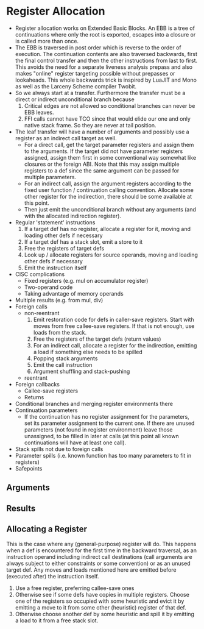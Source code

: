 # Register Allocation

* Register allocation works on Extended Basic Blocks. An EBB is a tree of
  continuations where only the root is exported, escapes into a closure or is
  called more than once.
* The EBB is traversed in post order which is reverse to the order of
  execution. The continuation contents are also traversed backwards, first the
  final control transfer and then the other instructions from last to first.
  This avoids the need for a separate liveness analysis prepass and also makes
  "online" register targeting possible without prepasses or lookaheads. This
  whole backwards trick is inspired by LuaJIT and Mono as well as the Larceny
  Scheme compiler Twobit.
* So we always start at a transfer. Furthermore the transfer must be a direct
  or indirect unconditional branch because
    1. Critical edges are not allowed so conditional branches can never be EBB
       leaves.
    2. FFI calls cannot have TCO since that would elide our one and only native
       stack frame. So they are never at tail position.
* The leaf transfer will have a number of arguments and possibly use a register
  as an indirect call target as well.
    - For a direct call, get the target parameter registers and assign them to
      the arguments. If the target did not have parameter registers assigned,
      assign them first in some conventional way somewhat like closures or the
      foreign ABI. Note that this may assign multiple registers to a def
      since the same argument can be passed for multiple parameters.
    - For an indirect call, assign the argument registers according to the
      fixed user function / continuation calling convention. Allocate some
      other register for the indirection, there should be some available at
      this point.
    - Then just emit the unconditional branch without any arguments (and with
      the allocated indirection register).
* Regular 'statement' instructions
    1. If a target def has no register, allocate a register for it, moving
       and loading other defs if necessary
    2. If a target def has a stack slot, emit a store to it
    2. Free the registers of target defs
    3. Look up / allocate registers for source operands, moving and loading
       other defs if necessary
    4. Emit the instruction itself
* CISC complications
    - Fixed registers (e.g. mul on accumulator register)
    - Two-operand code
    - Taking advantage of memory operands
* Multiple results (e.g. from mul, div)
* Foreign calls
    - non-reentrant
        1. Emit restoration code for defs in caller-save registers. Start with
           moves from free callee-save registers. If that is not enough, use
           loads from the stack.
        2. Free the registers of the target defs (return values)
        3. For an indirect call, allocate a register for the indirection,
           emitting a load if something else needs to be spilled
        4. Popping stack arguments
        4. Emit the call instruction
        5. Argument shuffling and stack-pushing
    - reentrant
* Foreign callbacks
    - Callee-save registers
    - Returns
* Conditional branches and merging register environments there
* Continuation parameters
    - If the continuation has no register assignment for the parameters, set
      its parameter assignment to the current one. If there are unused
      parameters (not found in register environment) leave those unassigned,
      to be filled in later at calls (at this point all known continuations
      will have at least one call).
* Stack spills not due to foreign calls
* Parameter spills (i.e. known function has too many parameters to fit in
  registers)
* Safepoints

## Arguments

## Results

## Allocating a Register

This is the case where any (general-purpose) register will do. This happens
when a def is encountered for the first time in the backward traversal, as an
instruction operand including indirect call destinations (call arguments are
always subject to either constraints or some convention) or as an unused target
def. Any moves and loads mentioned here are emitted before (executed after) the
instruction itself.

1. Use a free register, preferring callee-save ones
2. Otherwise see if some defs have copies in multiple registers. Choose one of
   the registers so occupied with some heuristic and evict it by emitting a
   move to it from some other (heuristic) register of that def.
3. Otherwise choose another def by some heuristic and spill it by emitting a
   load to it from a free stack slot.

